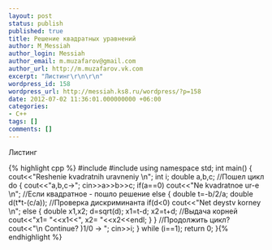 ```yaml
---
layout: post
status: publish
published: true
title: Решение квадратных уравнений
author: M_Messiah
author_login: Messiah
author_email: m.muzafarov@gmail.com
author_url: http://m.muzafarov.vk.com
excerpt: "Листинг\r\n\r\n"
wordpress_id: 158
wordpress_url: http://messiah.ks8.ru/wordpress/?p=158
date: 2012-07-02 11:36:01.000000000 +06:00
categories:
- C++
tags: []
comments: []
---
```

Листинг


{% highlight cpp %} #include <iostream>
#include <cmath>
using namespace std;
int main()
{
cout<<"Reshenie kvadratnih uravneniy \n";
int i;
double a,b,c;
 //Пошел цикл
do
{
cout<<"a,b,c->";
cin>>a>>b>>c;
if(a==0) cout<<"Ne kvadratnoe ur-e \n";
 //Если квадратное - пошло решение
else
{
double t=-b/2/a;
double d(t*t-(c/a));
 //Проверка дискриминанта
if(d<0) cout<<"Net deystv korney \n";
else
{
double x1,x2;
d=sqrt(d);
x1=t-d;
x2=t+d;
 //Выдача корней
cout<<"x1= "<<x1<<", x2= "<<x2<<endl;
}
}
 //Продолжить цикл?
cout<<"\n Continue? )1/0 -> ";
cin>>i;
} while (i==1);
return 0;
}{% endhighlight %}
